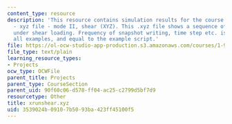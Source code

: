 ```yaml
---
content_type: resource
description: 'This resource contains simulation results for the course projects: CMDF
  - xyz file - mode II, shear (XYZ). This .xyz file shows a sequence of 2,000 steps
  under shear loading. Frequency of snapshot writing, time step etc. is the same in
  all examples, and equal to the example script.'
file: https://ol-ocw-studio-app-production.s3.amazonaws.com/courses/1-978-from-nano-to-macro-introduction-to-atomistic-modeling-techniques-january-iap-2007/3539024b09107b5093ba423ff45100f5_xrunshear.xyz
file_type: text/plain
learning_resource_types:
- Projects
ocw_type: OCWFile
parent_title: Projects
parent_type: CourseSection
parent_uid: 90f60c06-d578-ff04-ac25-c2799d5bf7d9
resourcetype: Other
title: xrunshear.xyz
uid: 3539024b-0910-7b50-93ba-423ff45100f5
---
```

